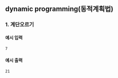 ## dynamic programming(동적계획법)

### 1. 계단오르기

#### 예시 입력
```
7
```

#### 예시 출력
```
21
```

<br/><br/>